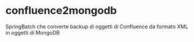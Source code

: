 # confluence2mongodb
SpringBatch che converte backup di oggetti di Confluence da formato XML in oggetti di MongoDB
